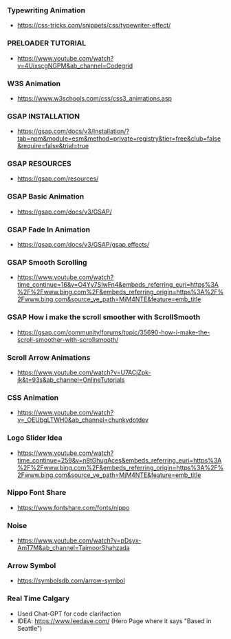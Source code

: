 <!-- Typewriting Animation -->
### Typewriting Animation
* https://css-tricks.com/snippets/css/typewriter-effect/ 

<!-- PRELOADER TUTORIAL -->
### PRELOADER TUTORIAL
* https://www.youtube.com/watch?v=4UixscgNGPM&ab_channel=Codegrid 

<!-- W3S Animation -->
### W3S Animation
* https://www.w3schools.com/css/css3_animations.asp

<!-- GSAP INSTALLATION -->
### GSAP INSTALLATION
* https://gsap.com/docs/v3/Installation/?tab=npm&module=esm&method=private+registry&tier=free&club=false&require=false&trial=true 

<!-- GSAP RESOURCES -->
### GSAP RESOURCES
* https://gsap.com/resources/ 

<!-- GSAP Basic Animation -->
### GSAP Basic Animation
* https://gsap.com/docs/v3/GSAP/

<!-- GSAP Fade In Animation -->
### GSAP Fade In Animation
* https://gsap.com/docs/v3/GSAP/gsap.effects/ 

<!-- GSAP Smooth Scrolling -->
### GSAP Smooth Scrolling
* https://www.youtube.com/watch?time_continue=16&v=O4Yy7SIwFn4&embeds_referring_euri=https%3A%2F%2Fwww.bing.com%2F&embeds_referring_origin=https%3A%2F%2Fwww.bing.com&source_ve_path=MjM4NTE&feature=emb_title 

<!-- GSAP How i make the scroll smoother with ScrollSmooth -->
### GSAP How i make the scroll smoother with ScrollSmooth
* https://gsap.com/community/forums/topic/35690-how-i-make-the-scroll-smoother-with-scrollsmooth/

<!-- Scroll Arrow Animations -->
### Scroll Arrow Animations
* https://www.youtube.com/watch?v=U7ACjZpk-jk&t=93s&ab_channel=OnlineTutorials 

<!-- CSS Animation -->
### CSS Animation
* https://www.youtube.com/watch?v=_OEUbgLTWH0&ab_channel=chunkydotdev 

<!-- Logo Slider for the Vector Hero banner Section Slider Animation -->
### Logo Slider Idea
* https://www.youtube.com/watch?time_continue=259&v=n8tGhugAces&embeds_referring_euri=https%3A%2F%2Fwww.bing.com%2F&embeds_referring_origin=https%3A%2F%2Fwww.bing.com&source_ve_path=MjM4NTE&feature=emb_title

<!-- Nippo Font Share -->
### Nippo Font Share
* https://www.fontshare.com/fonts/nippo 

<!-- Noise GIF -->
### Noise  
* https://www.youtube.com/watch?v=pDsyx-AmT7M&ab_channel=TaimoorShahzada 


<!-- Arrow Symbol -->
### Arrow Symbol
* https://symbolsdb.com/arrow-symbol

<!-- Real Time Calgary -->
### Real Time Calgary
* Used Chat-GPT for code clarifaction
* IDEA: https://www.leedave.com/ (Hero Page where it says "Based in Seattle")
